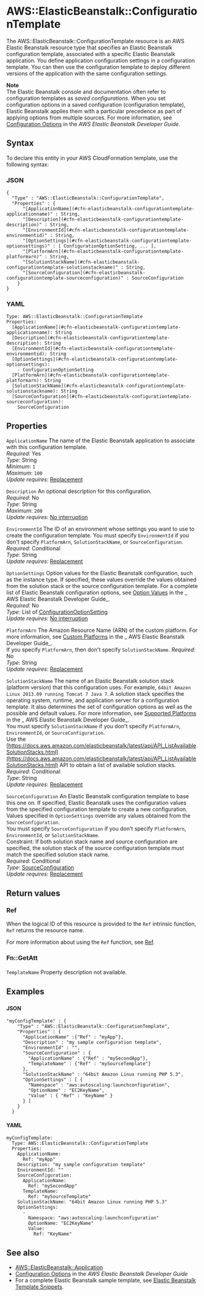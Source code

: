 # AWS::ElasticBeanstalk::ConfigurationTemplate<a name="aws-resource-elasticbeanstalk-configurationtemplate"></a>

The AWS::ElasticBeanstalk::ConfigurationTemplate resource is an AWS Elastic Beanstalk resource type that specifies an Elastic Beanstalk configuration template, associated with a specific Elastic Beanstalk application\. You define application configuration settings in a configuration template\. You can then use the configuration template to deploy different versions of the application with the same configuration settings\.

**Note**  
The Elastic Beanstalk console and documentation often refer to configuration templates as _saved configurations_\. When you set configuration options in a saved configuration \(configuration template\), Elastic Beanstalk applies them with a particular precedence as part of applying options from multiple sources\. For more information, see [ Configuration Options](https://docs.aws.amazon.com/elasticbeanstalk/latest/dg/command-options.html) in the _AWS Elastic Beanstalk Developer Guide_\.

## Syntax<a name="aws-resource-elasticbeanstalk-configurationtemplate-syntax"></a>

To declare this entity in your AWS CloudFormation template, use the following syntax:

### JSON<a name="aws-resource-elasticbeanstalk-configurationtemplate-syntax.json"></a>

```
{
  "Type" : "AWS::ElasticBeanstalk::ConfigurationTemplate",
  "Properties" : {
      "[ApplicationName](#cfn-elasticbeanstalk-configurationtemplate-applicationname)" : String,
      "[Description](#cfn-elasticbeanstalk-configurationtemplate-description)" : String,
      "[EnvironmentId](#cfn-elasticbeanstalk-configurationtemplate-environmentid)" : String,
      "[OptionSettings](#cfn-elasticbeanstalk-configurationtemplate-optionsettings)" : [ ConfigurationOptionSetting, ... ],
      "[PlatformArn](#cfn-elasticbeanstalk-configurationtemplate-platformarn)" : String,
      "[SolutionStackName](#cfn-elasticbeanstalk-configurationtemplate-solutionstackname)" : String,
      "[SourceConfiguration](#cfn-elasticbeanstalk-configurationtemplate-sourceconfiguration)" : SourceConfiguration
    }
}
```

### YAML<a name="aws-resource-elasticbeanstalk-configurationtemplate-syntax.yaml"></a>

```
Type: AWS::ElasticBeanstalk::ConfigurationTemplate
Properties:
  [ApplicationName](#cfn-elasticbeanstalk-configurationtemplate-applicationname): String
  [Description](#cfn-elasticbeanstalk-configurationtemplate-description): String
  [EnvironmentId](#cfn-elasticbeanstalk-configurationtemplate-environmentid): String
  [OptionSettings](#cfn-elasticbeanstalk-configurationtemplate-optionsettings):
    - ConfigurationOptionSetting
  [PlatformArn](#cfn-elasticbeanstalk-configurationtemplate-platformarn): String
  [SolutionStackName](#cfn-elasticbeanstalk-configurationtemplate-solutionstackname): String
  [SourceConfiguration](#cfn-elasticbeanstalk-configurationtemplate-sourceconfiguration):
    SourceConfiguration
```

## Properties<a name="aws-resource-elasticbeanstalk-configurationtemplate-properties"></a>

`ApplicationName` <a name="cfn-elasticbeanstalk-configurationtemplate-applicationname"></a>
The name of the Elastic Beanstalk application to associate with this configuration template\.  
_Required_: Yes  
_Type_: String  
_Minimum_: `1`  
_Maximum_: `100`  
_Update requires_: [Replacement](https://docs.aws.amazon.com/AWSCloudFormation/latest/UserGuide/using-cfn-updating-stacks-update-behaviors.html#update-replacement)

`Description` <a name="cfn-elasticbeanstalk-configurationtemplate-description"></a>
An optional description for this configuration\.  
_Required_: No  
_Type_: String  
_Maximum_: `200`  
_Update requires_: [No interruption](https://docs.aws.amazon.com/AWSCloudFormation/latest/UserGuide/using-cfn-updating-stacks-update-behaviors.html#update-no-interrupt)

`EnvironmentId` <a name="cfn-elasticbeanstalk-configurationtemplate-environmentid"></a>
The ID of an environment whose settings you want to use to create the configuration template\. You must specify `EnvironmentId` if you don't specify `PlatformArn`, `SolutionStackName`, or `SourceConfiguration`\.  
_Required_: Conditional  
_Type_: String  
_Update requires_: [Replacement](https://docs.aws.amazon.com/AWSCloudFormation/latest/UserGuide/using-cfn-updating-stacks-update-behaviors.html#update-replacement)

`OptionSettings` <a name="cfn-elasticbeanstalk-configurationtemplate-optionsettings"></a>
Option values for the Elastic Beanstalk configuration, such as the instance type\. If specified, these values override the values obtained from the solution stack or the source configuration template\. For a complete list of Elastic Beanstalk configuration options, see [Option Values](https://docs.aws.amazon.com/elasticbeanstalk/latest/dg/command-options.html) in the _ AWS Elastic Beanstalk Developer Guide_\.  
_Required_: No  
_Type_: List of [ConfigurationOptionSetting](aws-properties-elasticbeanstalk-configurationtemplate-configurationoptionsetting.md)  
_Update requires_: [No interruption](https://docs.aws.amazon.com/AWSCloudFormation/latest/UserGuide/using-cfn-updating-stacks-update-behaviors.html#update-no-interrupt)

`PlatformArn` <a name="cfn-elasticbeanstalk-configurationtemplate-platformarn"></a>
The Amazon Resource Name \(ARN\) of the custom platform\. For more information, see [ Custom Platforms](https://docs.aws.amazon.com/elasticbeanstalk/latest/dg/custom-platforms.html) in the _ AWS Elastic Beanstalk Developer Guide_\.  
If you specify `PlatformArn`, then don't specify `SolutionStackName`\.
_Required_: No  
_Type_: String  
_Update requires_: [Replacement](https://docs.aws.amazon.com/AWSCloudFormation/latest/UserGuide/using-cfn-updating-stacks-update-behaviors.html#update-replacement)

`SolutionStackName` <a name="cfn-elasticbeanstalk-configurationtemplate-solutionstackname"></a>
The name of an Elastic Beanstalk solution stack \(platform version\) that this configuration uses\. For example, `64bit Amazon Linux 2013.09 running Tomcat 7 Java 7`\. A solution stack specifies the operating system, runtime, and application server for a configuration template\. It also determines the set of configuration options as well as the possible and default values\. For more information, see [Supported Platforms](https://docs.aws.amazon.com/elasticbeanstalk/latest/dg/concepts.platforms.html) in the _ AWS Elastic Beanstalk Developer Guide_\.  
You must specify `SolutionStackName` if you don't specify `PlatformArn`, `EnvironmentId`, or `SourceConfiguration`\.  
Use the [https://docs.aws.amazon.com/elasticbeanstalk/latest/api/API_ListAvailableSolutionStacks.html](https://docs.aws.amazon.com/elasticbeanstalk/latest/api/API_ListAvailableSolutionStacks.html) API to obtain a list of available solution stacks\.  
_Required_: Conditional  
_Type_: String  
_Update requires_: [Replacement](https://docs.aws.amazon.com/AWSCloudFormation/latest/UserGuide/using-cfn-updating-stacks-update-behaviors.html#update-replacement)

`SourceConfiguration` <a name="cfn-elasticbeanstalk-configurationtemplate-sourceconfiguration"></a>
An Elastic Beanstalk configuration template to base this one on\. If specified, Elastic Beanstalk uses the configuration values from the specified configuration template to create a new configuration\.  
Values specified in `OptionSettings` override any values obtained from the `SourceConfiguration`\.  
You must specify `SourceConfiguration` if you don't specify `PlatformArn`, `EnvironmentId`, or `SolutionStackName`\.  
Constraint: If both solution stack name and source configuration are specified, the solution stack of the source configuration template must match the specified solution stack name\.  
_Required_: Conditional  
_Type_: [SourceConfiguration](aws-properties-elasticbeanstalk-configurationtemplate-sourceconfiguration.md)  
_Update requires_: [Replacement](https://docs.aws.amazon.com/AWSCloudFormation/latest/UserGuide/using-cfn-updating-stacks-update-behaviors.html#update-replacement)

## Return values<a name="aws-resource-elasticbeanstalk-configurationtemplate-return-values"></a>

### Ref<a name="aws-resource-elasticbeanstalk-configurationtemplate-return-values-ref"></a>

When the logical ID of this resource is provided to the `Ref` intrinsic function, `Ref` returns the resource name\.

For more information about using the `Ref` function, see [Ref](https://docs.aws.amazon.com/AWSCloudFormation/latest/UserGuide/intrinsic-function-reference-ref.html)\.

### Fn::GetAtt<a name="aws-resource-elasticbeanstalk-configurationtemplate-return-values-fn--getatt"></a>

#### <a name="aws-resource-elasticbeanstalk-configurationtemplate-return-values-fn--getatt-fn--getatt"></a>

`TemplateName` <a name="TemplateName-fn::getatt"></a>
Property description not available\.

## Examples<a name="aws-resource-elasticbeanstalk-configurationtemplate--examples"></a>

### <a name="aws-resource-elasticbeanstalk-configurationtemplate--examples--"></a>

#### JSON<a name="aws-resource-elasticbeanstalk-configurationtemplate--examples----json"></a>

```
"myConfigTemplate" : {
    "Type" : "AWS::ElasticBeanstalk::ConfigurationTemplate",
    "Properties" : {
      "ApplicationName" :{"Ref" : "myApp"},
      "Description" : "my sample configuration template",
      "EnvironmentId" : "",
      "SourceConfiguration" : {
        "ApplicationName" : {"Ref" : "mySecondApp"},
        "TemplateName" : {"Ref" : "mySourceTemplate"}
      },
      "SolutionStackName" : "64bit Amazon Linux running PHP 5.3",
      "OptionSettings" : [ {
        "Namespace" : "aws:autoscaling:launchconfiguration",
        "OptionName" : "EC2KeyName",
        "Value" : { "Ref" : "KeyName" }
      } ]
    }
  }
```

#### YAML<a name="aws-resource-elasticbeanstalk-configurationtemplate--examples----yaml"></a>

```
myConfigTemplate:
  Type: AWS::ElasticBeanstalk::ConfigurationTemplate
  Properties:
    ApplicationName:
      Ref: "myApp"
    Description: "my sample configuration template"
    EnvironmentId: ""
    SourceConfiguration:
      ApplicationName:
        Ref: "mySecondApp"
      TemplateName:
        Ref: "mySourceTemplate"
    SolutionStackName: "64bit Amazon Linux running PHP 5.3"
    OptionSettings:
      -
        Namespace: "aws:autoscaling:launchconfiguration"
        OptionName: "EC2KeyName"
        Value:
          Ref: "KeyName"
```

## See also<a name="aws-resource-elasticbeanstalk-configurationtemplate--seealso"></a>

- [AWS::ElasticBeanstalk::Application](https://docs.aws.amazon.com/AWSCloudFormation/latest/UserGuide/aws-properties-beanstalk.html)
- [Configuration Options](https://docs.aws.amazon.com/elasticbeanstalk/latest/dg/command-options.html) in the _AWS Elastic Beanstalk Developer Guide_
- For a complete Elastic Beanstalk sample template, see [Elastic Beanstalk Template Snippets](https://docs.aws.amazon.com/AWSCloudFormation/latest/UserGuide/quickref-elasticbeanstalk.html)\.
